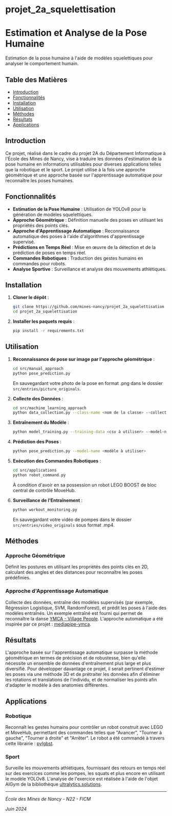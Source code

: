 # projet_2a_squelettisation
# Estimation et Analyse de la Pose Humaine

Estimation de la pose humaine à l'aide de modèles squelettiques pour analyser le comportement humain. 

## Table des Matières
- [Introduction](#introduction)
- [Fonctionnalités](#fonctionnalités)
- [Installation](#installation)
- [Utilisation](#utilisation)
- [Méthodes](#méthodes)
- [Résultats](#résultats)
- [Applications](#applications)

## Introduction
Ce projet, réalisé dans le cadre du projet 2A du Département Informatique à l'École des Mines de Nancy, vise à traduire les données d'estimation de la pose humaine en informations utilisables pour diverses applications telles que la robotique et le sport. Le projet utilise à la fois une approche géométrique et une approche basée sur l'apprentissage automatique pour reconnaître les poses humaines.

## Fonctionnalités
- **Estimation de la Pose Humaine** : Utilisation de YOLOv8 pour la génération de modèles squelettiques.
- **Approche Géométrique** : Définition manuelle des poses en utilisant les propriétés des points clés.
- **Approche d'Apprentissage Automatique** : Reconnaissance automatique des poses à l'aide d'algorithmes d'apprentissage supervisé.
- **Prédictions en Temps Réel** : Mise en œuvre de la détection et de la prédiction de poses en temps réel.
- **Commandes Robotiques** : Traduction des gestes humains en commandes pour robots.
- **Analyse Sportive** : Surveillance et analyse des mouvements athlétiques.

## Installation
1. **Cloner le dépôt** :
    ```bash
    git clone https://github.com/mines-nancy/projet_2a_squelettisation
    cd projet_2a_squelettisation
    ```
3. **Installer les paquets requis** :
    ```bash
    pip install -r requirements.txt
    ```

## Utilisation
1. **Reconnaissance de pose sur image par l'approche géométrique** :
    ```bash
    cd src/manual_approach
    python pose_prediction.py
    ```
    En sauvegardant votre photo de la pose en format .png dans le dossier `src/entries/picture_originals`.
   
2. **Collecte des Données** :
    ```bash
    cd src/machine_learning_approach
    python data_collection.py --class-name <nom de la classe> --collect-for 60 --start-delay 10 --file-name <nom du fichier csv à créer ou à utiliser>
    ```
    
3. **Entraînement du Modèle** :
    ```bash
    python model_training.py --training-data <csv à utiliser> --model-name <nom du modèle que vous voulez entraîner>
    ```
    
4. **Prédiction des Poses** :
    ```bash
    python pose_prediction.py --model-name <modèle à utiliser>
    ```

5. **Exécution des Commandes Robotiques** :
    ```bash
    cd src/applications
    python robot_command.py
    ```
    À condition d'avoir en sa possession un robot LEGO BOOST de bloc central de contrôle MoveHub.

6. **Surveillance de l'Entraînement** :
    ```bash
    python workout_monitoring.py
    ```
    En sauvegardant votre vidéo de pompes dans le dossier `src/entries/video_originals` sous format .mp4.

## Méthodes
### Approche Géométrique
Définit les postures en utilisant les propriétés des points clés en 2D, calculant des angles et des distances pour reconnaître les poses prédéfinies.

### Approche d'Apprentissage Automatique
Collecte des données, entraîne des modèles supervisés (par exemple, Régression Logistique, SVM, RandomForest), et prédit les poses à l'aide des modèles entraînés. Un exemple entraîné est fourni qui permet de reconnaître la danse [YMCA - Village People](https://www.youtube.com/watch?v=CS9OO0S5w2k&ab_channel=VillagePeople).
L'approche automatique a été inspirée par ce projet : [mediapipe-ymca](https://github.com/youngsoul/mediapipe-ymca).

## Résultats
L'approche basée sur l'apprentissage automatique surpasse la méthode géométrique en termes de précision et de robustesse, bien qu'elle nécessite un ensemble de données d'entraînement plus large et plus diversifié. Pour développer davantage ce projet, il serait pertinent d'estimer les poses via une méthode 3D et de prétraiter les données afin d'éliminer les rotations et translations de l'individu, et de normaliser les points afin d'adapter le modèle à des anatomies différentes.

## Applications
### Robotique
Reconnaît les gestes humains pour contrôler un robot construit avec LEGO et MoveHub, permettant des commandes telles que "Avancer", "Tourner à gauche", "Tourner à droite" et "Arrêter". Le robot a été commandé à travers cette librairie : [pylgbst](https://github.com/undera/pylgbst).

### Sport
Surveille les mouvements athlétiques, fournissant des retours en temps réel sur des exercices comme les pompes, les squats et plus encore en utilisant le modèle YOLOv8.
L'analyse de l'exercice est réalisée à l'aide de l'objet AIGym de la bibliothèque [ultralytics.solutions](https://docs.ultralytics.com/guides/workouts-monitoring/).


---

*École des Mines de Nancy - N22 - FICM*

*Juin 2024*
